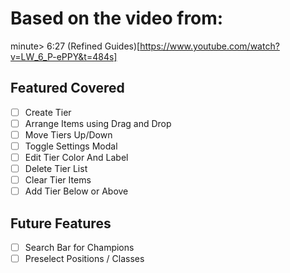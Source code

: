 # Based on the video from:
minute> 6:27
(Refined Guides)[https://www.youtube.com/watch?v=LW_6_P-ePPY&t=484s]

## Featured Covered

- [ ] Create Tier
- [ ] Arrange Items using Drag and Drop
- [ ] Move Tiers Up/Down
- [ ] Toggle Settings Modal
- [ ] Edit Tier Color And Label
- [ ] Delete Tier List
- [ ] Clear Tier Items
- [ ] Add Tier Below or Above

## Future Features

- [ ] Search Bar for Champions
- [ ] Preselect Positions / Classes